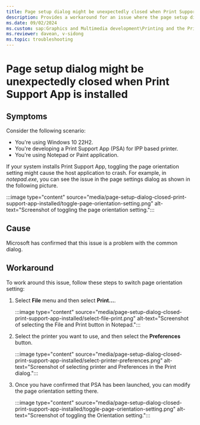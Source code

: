 ```yaml
---
title: Page setup dialog might be unexpectedly closed when Print Support App is installed
description: Provides a workaround for an issue where the page setup dialog is unexpectedly closed when Print Support App is installed.
ms.date: 09/02/2024
ms.custom: sap:Graphics and Multimedia development\Printing and the Print Spooler API
ms.reviewer: davean, v-sidong
ms.topic: troubleshooting
---
```

# Page setup dialog might be unexpectedly closed when Print Support App is installed

## Symptoms

Consider the following scenario:

- You're using Windows 10 22H2.
- You're developing a Print Support App (PSA) for IPP based printer.
- You're using Notepad or Paint application.

If your system installs Print Support App, toggling the page orientation setting might cause the host application to crash. For example, in *notepad.exe*, you can see the issue in the page settings dialog as shown in the following picture.

:::image type="content" source="media/page-setup-dialog-closed-print-support-app-installed/toggle-page-orientation-setting.png" alt-text="Screenshot of toggling the page orientation setting.":::

## Cause

Microsoft has confirmed that this issue is a problem with the common dialog.

## Workaround

To work around this issue, follow these steps to switch page orientation setting:

1. Select **File** menu and then select **Print...**.

   :::image type="content" source="media/page-setup-dialog-closed-print-support-app-installed/select-file-print.png" alt-text="Screenshot of selecting the File and Print button in Notepad.":::

1. Select the printer you want to use, and then select the **Preferences** button.

   :::image type="content" source="media/page-setup-dialog-closed-print-support-app-installed/select-printer-preferences.png" alt-text="Screenshot of selecting printer and Preferences in the Print dialog.":::

1. Once you have confirmed that PSA has been launched, you can modify the page orientation setting there.

   :::image type="content" source="media/page-setup-dialog-closed-print-support-app-installed/toggle-page-orientation-setting.png" alt-text="Screenshot of toggling the Orientation setting.":::
